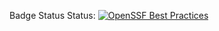 Badge Status Status: [![OpenSSF Best Practices](https://www.bestpractices.dev/badge_static/passing)](https://www.bestpractices.dev/projects/8509)

